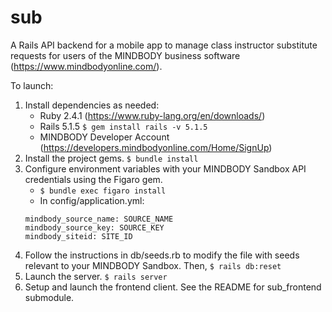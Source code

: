 # sub
A Rails API backend for a mobile app to manage class instructor substitute requests for users of the MINDBODY business software (https://www.mindbodyonline.com/).

To launch:
1. Install dependencies as needed:
   * Ruby 2.4.1 (https://www.ruby-lang.org/en/downloads/)
   * Rails 5.1.5
      `$ gem install rails -v 5.1.5`
   * MINDBODY Developer Account (https://developers.mindbodyonline.com/Home/SignUp)
2. Install the project gems.
   `$ bundle install`
3. Configure environment variables with your MINDBODY Sandbox API credentials using the Figaro gem.
   * `$ bundle exec figaro install`
   * In config/application.yml:
   ```
   mindbody_source_name: SOURCE_NAME
   mindbody_source_key: SOURCE_KEY
   mindbody_siteid: SITE_ID
   ```
4. Follow the instructions in db/seeds.rb to modify the file with seeds relevant to your MINDBODY Sandbox. Then,
   `$ rails db:reset`
5. Launch the server.
   `$ rails server`
6. Setup and launch the frontend client. See the README for sub_frontend submodule.
